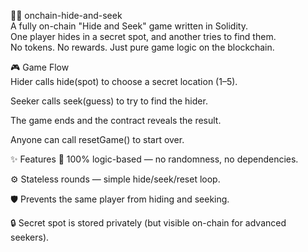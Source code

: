 🕵️‍♀️ onchain-hide-and-seek      
A fully on-chain "Hide and Seek" game written in Solidity.     
One player hides in a secret spot, and another tries to find them.  
No tokens. No rewards. Just pure game logic on the blockchain.     
      
🎮 Game Flow     
Hider calls hide(spot) to choose a secret location (1–5).   
      
Seeker calls seek(guess) to try to find the hider.  
    
The game ends and the contract reveals the result.    
     
Anyone can call resetGame() to start over.  
        
✨ Features
🧠 100% logic-based — no randomness, no dependencies.
   
⚙️ Stateless rounds — simple hide/seek/reset loop. 

🛡️ Prevents the same player from hiding and seeking.
    
🔒 Secret spot is stored privately (but visible on-chain for advanced seekers).
